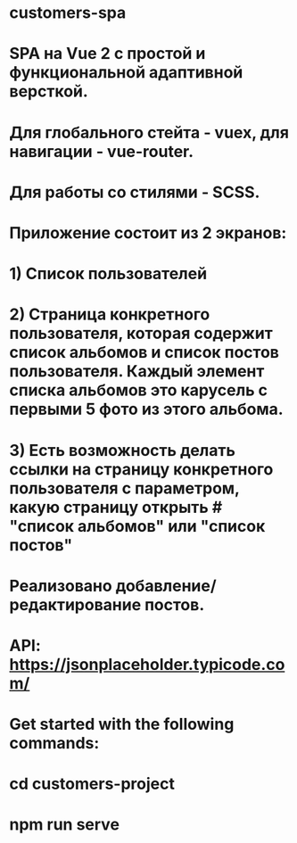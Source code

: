 # customers-spa

# SPA на Vue 2 с простой и функциональной адаптивной версткой.
# Для глобального стейта - vuex, для навигации - vue-router.
# Для работы со стилями - SCSS.

# Приложение состоит из 2 экранов:
# 1) Список пользователей
# 2) Страница конкретного пользователя, которая содержит список альбомов и список постов пользователя. Каждый элемент списка альбомов это карусель с первыми 5 фото из этого альбома.
# 3) Есть возможность делать ссылки на страницу конкретного пользователя с параметром, какую страницу открыть # "список альбомов" или "список постов"

# Реализовано добавление/редактирование постов.

# API: https://jsonplaceholder.typicode.com/

# Get started with the following commands:
# cd customers-project
# npm run serve
